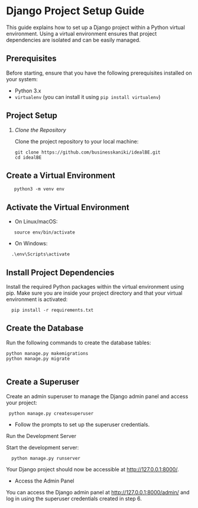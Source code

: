 # Django Project Setup Guide

This guide explains how to set up a Django project within a Python virtual environment. Using a virtual environment ensures that project dependencies are isolated and can be easily managed.

## Prerequisites

Before starting, ensure that you have the following prerequisites installed on your system:

- Python 3.x
- `virtualenv` (you can install it using `pip install virtualenv`)

## Project Setup

1. *Clone the Repository*

   Clone the project repository to your local machine:

   ```
   git clone https://github.com/businesskaniki/idealBE.git
   cd idealBE

## Create a Virtual Environment

```
   python3 -m venv env

```


## Activate the Virtual Environment


- On Linux/macOS:

```
   source env/bin/activate

```

- On Windows:

```
  .\env\Scripts\activate

```


## Install Project Dependencies

Install the required Python packages within the virtual environment using pip. Make sure you are inside your project directory and that your virtual environment is activated:

```
  pip install -r requirements.txt

```

 ## Create the Database 

Run the following commands to create the database tables:

```
python manage.py makemigrations
python manage.py migrate


```

## Create a Superuser

Create an admin superuser to manage the Django admin panel and access your project:

```
 python manage.py createsuperuser

```

- Follow the prompts to set up the superuser credentials.

Run the Development Server

Start the development server:



```
  python manage.py runserver

```

Your Django project should now be accessible at http://127.0.0.1:8000/.

- Access the Admin Panel

You can access the Django admin panel at http://127.0.0.1:8000/admin/ and log in using the superuser credentials created in step 6.
